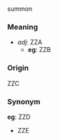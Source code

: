summon
### Meaning
+ _adj_: ZZA
    + __eg__: ZZB

### Origin

ZZC

### Synonym

__eg__: ZZD

+ ZZE


